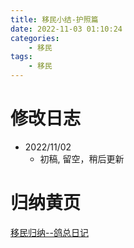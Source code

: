 ```yaml
---
title: 移民小结-护照篇
date: 2022-11-03 01:10:24
categories:
    - 移民
tags:
    - 移民
---
```

<!-- toc -->

# 修改日志
* 2022/11/02
    - 初稿, 留空，稍后更新


# 归纳黄页
[移民归纳--鸽总日记](/2022/10/28/imm-geziwang-roadmap/)